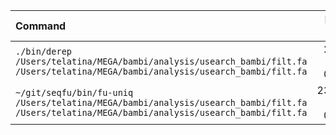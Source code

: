 | Command | Mean [s] | Min [s] | Max [s] | Relative |
|:---|---:|---:|---:|---:|
| `./bin/derep /Users/telatina/MEGA/bambi/analysis/usearch_bambi/filt.fa /Users/telatina/MEGA/bambi/analysis/usearch_bambi/filt.fa` | 2.908 ± 0.098 | 2.797 | 3.065 | 1.00 |
| `~/git/seqfu/bin/fu-uniq /Users/telatina/MEGA/bambi/analysis/usearch_bambi/filt.fa /Users/telatina/MEGA/bambi/analysis/usearch_bambi/filt.fa` | 23.694 ± 0.339 | 23.283 | 24.187 | 8.15 ± 0.30 |
